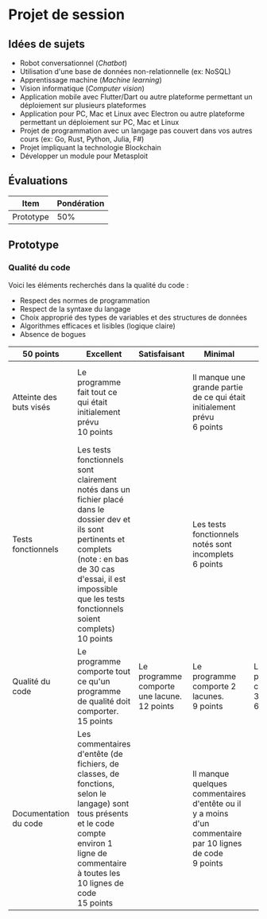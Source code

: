 # Projet de session

## Idées de sujets

- Robot conversationnel (_Chatbot_)
- Utilisation d'une base de données non-relationnelle (ex: NoSQL)
- Apprentissage machine (_Machine learning_)
- Vision informatique (_Computer vision_)
- Application mobile avec Flutter/Dart ou autre plateforme permettant un déploiement sur plusieurs plateformes
- Application pour PC, Mac et Linux avec Electron ou autre plateforme permettant un déploiement sur PC, Mac et Linux
- Projet de programmation avec un langage pas couvert dans vos autres cours (ex: Go, Rust, Python, Julia, F#)
- Projet impliquant la technologie Blockchain
- Développer un module pour Metasploit

## Évaluations

| Item      | Pondération |
| --------- | ----------- |
| Prototype | 50%         |

## Prototype

### Qualité du code

Voici les éléments recherchés dans la qualité du code :

- Respect des normes de programmation
- Respect de la syntaxe du langage
- Choix approprié des types de variables et des structures de données
- Algorithmes efficaces et lisibles (logique claire)
- Absence de bogues

| 50 points               | Excellent                                                                                                                                                                                                                               | Satisfaisant                                    | Minimal                                                                                                      | Faible                                        | Insuffisant                                                                                              |
| ----------------------- | --------------------------------------------------------------------------------------------------------------------------------------------------------------------------------------------------------------------------------------- | ----------------------------------------------- | ------------------------------------------------------------------------------------------------------------ | --------------------------------------------- | -------------------------------------------------------------------------------------------------------- |
| Atteinte des buts visés | Le programme fait tout ce qui était initialement prévu</br>10 points                                                                                                                                                                    |                                                 | Il manque une grande partie de ce qui était initialement prévu</br>6 points                                  |                                               | Le programme ne fonctionne pas ou a complètement dévié de son but original</br>0 point                   |
| Tests fonctionnels      | Les tests fonctionnels sont clairement notés dans un fichier placé dans le dossier dev et ils sont pertinents et complets (note : en bas de 30 cas d'essai, il est impossible que les tests fonctionnels soient complets)</br>10 points |                                                 | Les tests fonctionnels notés sont incomplets</br>6 points                                                    |                                               | Il n'y a pas de fichier de tests fonctionnels ou les tests fonctionnels sont insatisfaisants</br>0 point |
| Qualité du code         | Le programme comporte tout ce qu'un programme de qualité doit comporter. </br>15 points                                                                                                                                                 | Le programme comporte une lacune.</br>12 points | Le programme comporte 2 lacunes.</br>9 points                                                                | Le programme comporte 3 lacunes.</br>6 points | Le programme comporte plus de 3 lacunes.</br>0 point                                                     |
| Documentation du code   | Les commentaires d'entête (de fichiers, de classes, de fonctions, selon le langage) sont tous présents et le code compte environ 1 ligne de commentaire à toutes les 10 lignes de code</br>15 points                                    |                                                 | Il manque quelques commentaires d'entête ou il y a moins d'un commentaire par 10 lignes de code</br>9 points |                                               | Il manque plusieurs commentaires d'entête et il y a peu ou pas de commentaires dans le code</br>0 point  |
